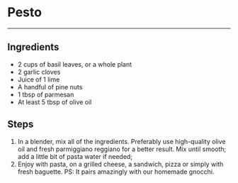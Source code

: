 # Pesto

---

## Ingredients  

- 2 cups of basil leaves, or a whole plant 
- 2 garlic cloves
- Juice of 1 lime
- A handful of pine nuts
- 1 tbsp of parmesan
- At least 5 tbsp of olive oil 

## Steps

1. In a blender, mix all of the ingredients. Preferably use high-quality olive oil and fresh parmiggiano reggiano for a better result. Mix until smooth; add a little bit of pasta water if needed; 
2. Enjoy with pasta, on a grilled cheese, a sandwich, pizza or simply with fresh baguette. PS: It pairs amazingly with our homemade gnocchi.
